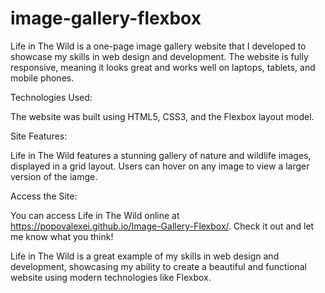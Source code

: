 # image-gallery-flexbox

Life in The Wild is a one-page image gallery website that I developed to showcase my skills in web design and development. The website is fully responsive, meaning it looks great and works well on laptops, tablets, and mobile phones.

Technologies Used:

The website was built using HTML5, CSS3, and the Flexbox layout model.

Site Features:

Life in The Wild features a stunning gallery of nature and wildlife images, displayed in a grid layout. Users can hover on any image to view a larger version of the iamge.

Access the Site:

You can access Life in The Wild online at https://popovalexei.github.io/Image-Gallery-Flexbox/. Check it out and let me know what you think!

Life in The Wild is a great example of my skills in web design and development, showcasing my ability to create a beautiful and functional website using modern technologies like Flexbox.






